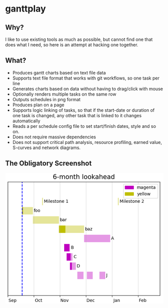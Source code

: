 # ganttplay

## Why?

I like to use existing tools as much as possible, but cannot find one that does
what I need, so here is an attempt at hacking one together.

## What?

- Produces gantt charts based on text file data
- Supports text file format that works with git workflows, so one task per line
- Generates charts based on data without having to drag/click with mouse
- Optionally renders multiple tasks on the same row
- Outputs schedules in png format
- Produces plan on a page
- Supports logic linking of tasks, so that if the start-date or duration of one
  task is changed, any other task that is linked to it changes automatically
- Reads a per schedule config file to set start/finish dates, style and so on.
- Does not require massive dependencies
- Does not support critical path analysis, resource profiling, earned value,
  S-curves and network diagrams.

## The Obligatory Screenshot

<img src="scrot.png"/>
